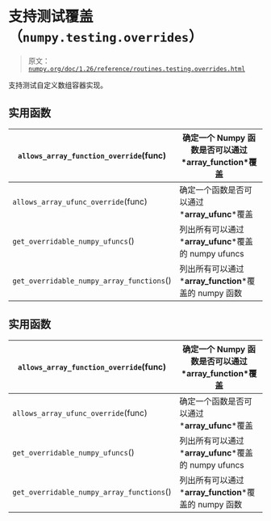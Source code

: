 # 支持测试覆盖（`numpy.testing.overrides`）

> 原文：[`numpy.org/doc/1.26/reference/routines.testing.overrides.html`](https://numpy.org/doc/1.26/reference/routines.testing.overrides.html)

支持测试自定义数组容器实现。

## 实用函数

| `allows_array_function_override`(func) | 确定一个 Numpy 函数是否可以通过*__array_function__*覆盖 |
| --- | --- |
| `allows_array_ufunc_override`(func) | 确定一个函数是否可以通过*__array_ufunc__*覆盖 |
| `get_overridable_numpy_ufuncs`() | 列出所有可以通过*__array_ufunc__*覆盖的 numpy ufuncs |
| `get_overridable_numpy_array_functions`() | 列出所有可以通过*__array_function__*覆盖的 numpy 函数 |

## 实用函数

| `allows_array_function_override`(func) | 确定一个 Numpy 函数是否可以通过*__array_function__*覆盖 |
| --- | --- |
| `allows_array_ufunc_override`(func) | 确定一个函数是否可以通过*__array_ufunc__*覆盖 |
| `get_overridable_numpy_ufuncs`() | 列出所有可以通过*__array_ufunc__*覆盖的 numpy ufuncs |
| `get_overridable_numpy_array_functions`() | 列出所有可以通过*__array_function__*覆盖的 numpy 函数 |
